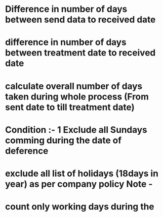  # Difference in number of days between send data to received date
 # difference in number of days between treatment date to received date
 # calculate overall number of days taken during whole process (From sent date to till treatment date)
 #  Condition :- 1 Exclude all Sundays comming during the date of deference
 # exclude all list of holidays (18days in year) as per company policy Note -
 # count only working days during the 
